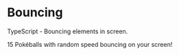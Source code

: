 # Bouncing
TypeScript - Bouncing elements in screen.

15 Pokéballs with random speed bouncing on your screen!